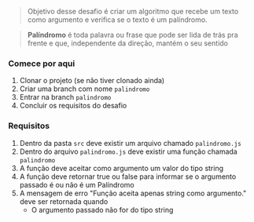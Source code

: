 > Objetivo desse desafio é criar um algoritmo que recebe um texto como argumento e verifica se o texto é um palíndromo.

> **Palíndromo** é toda palavra ou frase que pode ser lida de trás pra frente e que, independente da direção, mantém o seu sentido

### Comece por aqui
1. Clonar o projeto (se não tiver clonado ainda)
2. Criar uma branch com nome `palindromo`
3. Entrar na branch `palindromo`
4. Concluir os requisitos do desafio

### Requisitos
1. Dentro da pasta `src` deve existir um arquivo chamado `palindromo.js`
2. Dentro do arquivo `palindromo.js` deve existir uma função chamada `palindromo`
3. A função deve aceitar como argumento um valor do tipo string
4. A função deve retornar true ou false para informar se o argumento passado é ou não é um Palíndromo
5. A mensagem de erro "Função aceita apenas string como argumento." deve ser retornada quando
    - O argumento passado não for do tipo string
